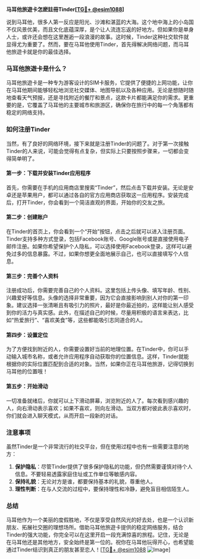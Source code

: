 **马耳他旅遊卡怎麽註冊Tinder[[TG💪+ @esim1088](https://t.me/s/esim1088)]**

说到马耳他，很多人第一反应是阳光、沙滩和湛蓝的大海。这个地中海上的小岛国不仅风景优美，而且文化底蕴深厚，是个让人流连忘返的好地方。但如果你是单身人士，或许还会想在这里邂逅一段浪漫的故事。这时候，Tinder这种社交软件就显得尤为重要了。然而，要在马耳他使用Tinder，首先得解决网络问题，而马耳他旅遊卡就是你的最佳选择。

### 马耳他旅遊卡是什么？

马耳他旅遊卡是一种专为游客设计的SIM卡服务，它提供了便捷的上网功能，让你在马耳他期间能够轻松地浏览社交媒体、地图导航以及各种应用。无论是想随时随地查看天气预报，还是寻找附近的餐厅和景点，这款卡片都能满足你的需求。更重要的是，它覆盖了马耳他的主要城市和旅游区，确保你在旅行中的每一个角落都有稳定的网络支持。

### 如何注册Tinder

当然，有了良好的网络环境，接下来就是注册Tinder的问题了。对于第一次接触Tinder的人来说，可能会觉得有点复杂，但实际上只要按照步骤来，一切都会变得简单明了。

#### 第一步：下载并安装Tinder应用程序

首先，你需要在手机的应用商店里搜索“Tinder”，然后点击下载并安装。无论是安卓还是苹果用户，都可以通过各自的官方应用商店获取这一应用程序。安装完成后，打开Tinder，你会看到一个简洁直观的界面，开始你的交友之旅。

#### 第二步：创建账户

在Tinder的首页上，你会看到一个“开始”按钮，点击之后就可以进入注册页面。Tinder支持多种方式登录，包括Facebook账号、Google账号或是直接使用电子邮件注册。如果你希望保护个人隐私，可以选择使用Facebook登录，这样可以避免过多的信息暴露。不过，如果你想更全面地展示自己，也可以直接填写个人信息。

#### 第三步：完善个人资料

注册成功后，你需要完善自己的个人资料。这里包括上传头像、填写年龄、性别、兴趣爱好等信息。头像的选择非常重要，因为它会直接影响到别人对你的第一印象。建议选择一张清晰且有吸引力的照片，最好是你最近拍的，这样能让别人感受到你的活力与真实感。此外，在描述自己的时候，尽量用积极的语言来表达，比如“热爱旅行”、“喜欢美食”等，这些都能吸引志同道合的人。

#### 第四步：设置定位

为了方便找到附近的人，你需要设置好当前的地理位置。在Tinder中，你可以手动输入城市名称，或者允许应用程序自动获取你的位置信息。这样，Tinder就能根据你的实际位置匹配到合适的对象。当然，如果你正在马耳他旅游，记得切换到马耳他的位置哦！

#### 第五步：开始滑动

一切准备就绪后，你就可以上下滑动屏幕，浏览附近的人了。每次看到感兴趣的人，向右滑动表示喜欢；如果不喜欢，则向左滑动。当双方都对彼此表示喜欢时，你们就会进入聊天模式，从而开启一段新的对话。

### 注意事项

虽然Tinder是一个非常流行的社交平台，但在使用过程中也有一些需要注意的地方：

1. **保护隐私**：尽管Tinder提供了很多保护隐私的功能，但仍然需要谨慎对待个人信息。不要轻易透露家庭住址或工作单位等敏感内容。
2. **保持礼貌**：无论对方是谁，都要保持基本的礼貌，尊重他人。
3. **理性判断**：在与人交流的过程中，要保持理性和冷静，避免盲目相信陌生人。

### 总结

马耳他作为一个美丽的度假胜地，不仅是享受自然风光的好去处，也是一个认识新朋友、拓展社交圈的理想场所。借助马耳他旅遊卡提供的稳定网络服务，结合Tinder的强大功能，你完全可以在这里开启一段充满惊喜的旅程。记住，无论是在马耳他还是其他地方，安全始终是第一位的。祝你在马耳他玩得开心，也希望能通过Tinder结识到真正的朋友甚至恋人！[[TG💪+ @esim1088](https://t.me/s/esim1088) ![Image](https://i.postimg.cc/4NQfJmqS/Snipaste-2025-05-13-00-14-12.png)]